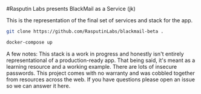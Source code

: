 #Rasputin Labs presents BlackMail as a Service (jk)

This is the representation of the final set of services and stack for the app.

```bash
git clone https://github.com/RasputinLabs/blackmail-beta .
```

```bash
docker-compose up
```

A few notes:
This stack is a work in progress and honestly isn't entirely representational of a production-ready app. That being said, it's meant as a learning resource and a working example. There are lots of insecure passwords. This project comes with no warranty and was cobbled together from resources across the web. If you have questions please open an issue so we can answer it here.
